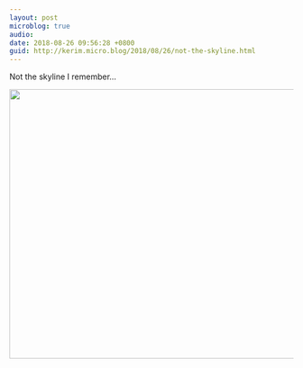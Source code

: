 ```yaml
---
layout: post
microblog: true
audio: 
date: 2018-08-26 09:56:28 +0800
guid: http://kerim.micro.blog/2018/08/26/not-the-skyline.html
---
```

Not the skyline I remember…

<img src="http://micro.oxus.net/uploads/2018/bf7ec70215.jpg" width="600" height="479" />
